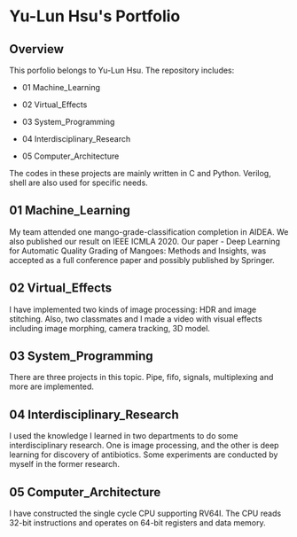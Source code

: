 # Yu-Lun Hsu's Portfolio
## Overview
This porfolio belongs to Yu-Lun Hsu. The repository includes:

 * 01 Machine_Learning

 * 02 Virtual_Effects

 * 03 System_Programming

 * 04 Interdisciplinary_Research
 * 05 Computer_Architecture

The codes in these projects are mainly written in C and Python. Verilog, shell are also used for specific needs.



## 01 Machine_Learning
My team attended one mango-grade-classification completion in AIDEA. We also published our result on IEEE ICMLA 2020. Our paper - Deep Learning for Automatic Quality Grading of Mangoes: Methods and Insights, was accepted as a full conference paper and possibly published by Springer.

## 02 Virtual_Effects
I have implemented two kinds of image processing: HDR and image stitching. Also, two classmates and I made a video with visual effects including image morphing, camera tracking, 3D model.
## 03 System_Programming
There are three projects in this topic. Pipe, fifo, signals, multiplexing and more are implemented.
## 04 Interdisciplinary_Research
I used the knowledge I learned in two departments to do some interdisciplinary research. One is image processing, and the other is deep learning for discovery of antibiotics. Some experiments are conducted by myself in the former research.
## 05 Computer_Architecture
I have constructed the single cycle CPU supporting RV64I. The CPU reads 32-bit instructions and operates on 64-bit registers and data memory.
